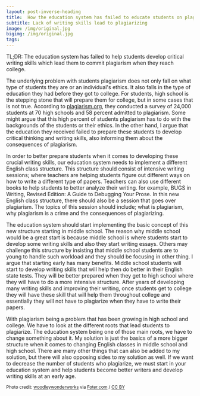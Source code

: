 ```yaml
---
layout: post-inverse-heading
title:  How the education system has failed to educate students on plagiarism
subtitle: Lack of writing skills lead to plagiarizing
image: /img/original.jpg
bigimg: /img/original.jpg
tags:
---
```

TL;DR: The education system has failed to help students develop critical writing skills which lead them to commit plagiarism when they
reach college.

The underlying problem with students plagiarism does not only fall on what type of students they are or an individual's ethics. It also falls in the type of education they had
before they got to college. For students, high school is the stepping stone that will prepare them for college, but in some cases that is not true. According to [plagiarism.org](http://www.plagiarism.org/resources/facts-and-stats/), they conducted a survey of 24,000 students at 70 high schools and 58 percent admitted to plagiarism. Some might argue that
this high percent of students plagiarism has to do with the backgrounds of the students or their ethics. In the other hand, I argue that the education they received failed to prepare these students to develop critical thinking and writing skills, also informing them about the consequences of plagiarism.

In order to better prepare students when it comes to developing these crucial writing skills, our education system needs to implement a different English class structure. This structure should consist of intensive writing sessions; where teachers are helping students figure out different ways on how to write a different type of papers. Teachers can also use different books to help students to better analyze their writing. for example, BUGS in Writing, Revised Edition: A Guide to Debugging Your Prose. In this new English class structure, there should also be a session that goes over plagiarism. The topics of this session should include; what is plagiarism, why plagiarism is a crime and the consequences of plagiarizing.

The education system should start implementing the basic concept of this new structure starting in middle school. The reason why middle school would be a great start is because middle school is where students
start to develop some writing skills and also they start writing essays. Others may challenge this structure by insisting that middle school students are to young to handle such workload and they should be focusing in other thing. I argue that starting early has many benefits. Middle school students will start to develop writing skills that will help then do better in their English state tests. They will be better prepared when they get to high school where they will have to do a more intensive structure. After years of developing many writing skills and improving their writing, once students get to college they will have these skill that will help them throughout college and essentially they will not have to plagiarize when they have to write their papers.

With plagiarism being a problem that has been growing in high school and college. We have to look at the different roots that lead students to plagiarize. The education system being one of those main roots,
we have to change something about it. My solution is just the basics of a more bigger structure when it comes to changing English classes in middle school and high school. There are many other things that can
also be added to my solution, but there will also opposing sides to my solution as well. If we want to decrease the number of students who plagiarize, we must start in your education system and help students
become better writers and develop writing skills at an early age.


























<small>Photo credit: <a href="https://www.flickr.com/photos/wwworks/6305470569/">woodleywonderworks</a> via <a href="http://foter.com/re/3f17b7">Foter.com</a> / <a href="http://creativecommons.org/licenses/by/2.0/">CC BY</a> </small>
